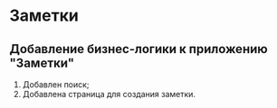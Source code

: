# Заметки

## Добавление бизнес-логики к приложению "Заметки"

1. Добавлен поиск;
2. Добавлена страница для создания заметки.
